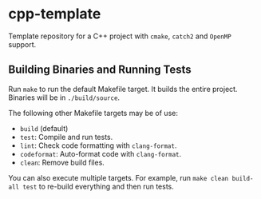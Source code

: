 # cpp-template

Template repository for a C++ project with `cmake`, `catch2` and
`OpenMP` support.

## Building Binaries and Running Tests

Run `make` to run the default Makefile target.  It builds the entire
project.  Binaries will be in `./build/source`.

The following other Makefile targets may be of use:

* `build` (default)
* `test`:
    Compile and run tests.
* `lint`:
    Check code formatting with `clang-format`.
* `codeformat`:
    Auto-format code with `clang-format`.
* `clean`:
    Remove build files.

You can also execute multiple targets.  For example, run `make clean
build-all test` to re-build everything and then run tests.
